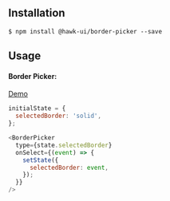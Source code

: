 ## Installation
`$ npm install @hawk-ui/border-picker --save`


## Usage


#### Border Picker:
[Demo](https://hawk.wallnit.com/#!/BorderPicker/1)
```js
initialState = {
  selectedBorder: 'solid',
};

<BorderPicker
  type={state.selectedBorder}
  onSelect={(event) => {
    setState({
      selectedBorder: event,
    });
  }}
/>
```
